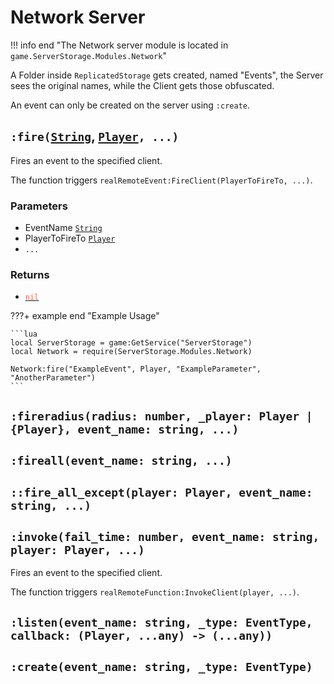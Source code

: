 [UserCFrame]: https://create.roblox.com/docs/reference/engine/enums/UserCFrame
[CFrame]: https://create.roblox.com/docs/reference/engine/datatypes/CFrame 
[Vector3]: https://create.roblox.com/docs/reference/engine/datatypes/Vector3 
[String]: https://create.roblox.com/docs/luau/strings
[nil]: https://create.roblox.com/docs/luau/nil
[Player]: https://create.roblox.com/docs/reference/engine/classes/Player

# Network Server
!!! info end "The Network server module is located in `game.ServerStorage.Modules.Network`"

A Folder inside ``ReplicatedStorage`` gets created, named "Events", the Server sees the original names, while the Client gets those obfuscated.

An event can only be created on the server using ``:create``.


## `:fire(`[`String`][String], [`Player`][Player]`, ...)`
Fires an event to the specified client.

The function triggers ``realRemoteEvent:FireClient(PlayerToFireTo, ...)``.

### Parameters
* EventName [`String`][String]
* PlayerToFireTo [`Player`][Player]
* `...`

### Returns
* [<span style="color:Tomato"> `nil` </span>][nil]

???+ example end "Example Usage"

    ```lua
    local ServerStorage = game:GetService("ServerStorage")
    local Network = require(ServerStorage.Modules.Network)

    Network:fire("ExampleEvent", Player, "ExampleParameter", "AnotherParameter")
    ```


## ``:fireradius(radius: number, _player: Player | {Player}, event_name: string, ...)``

## ``:fireall(event_name: string, ...)``

## ``::fire_all_except(player: Player, event_name: string, ...)``


## ``:invoke(fail_time: number, event_name: string, player: Player, ...)``
Fires an event to the specified client.

The function triggers ``realRemoteFunction:InvokeClient(player, ...)``.


## ``:listen(event_name: string, _type: EventType, callback: (Player, ...any) -> (...any))``

## ``:create(event_name: string, _type: EventType)``